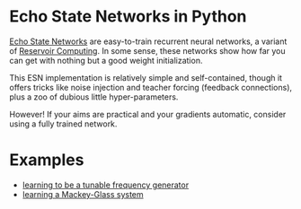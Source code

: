 # Echo State Networks in Python

[Echo State Networks](http://www.scholarpedia.org/article/Echo_state_network) are easy-to-train recurrent neural networks, a variant of [Reservoir Computing](https://en.wikipedia.org/wiki/Reservoir_computing). In some sense, these networks show how far you can get with nothing but a good weight initialization.

This ESN implementation is relatively simple and self-contained, though it offers tricks like noise injection and teacher forcing (feedback connections), plus a zoo of dubious little hyper-parameters.

However! If your aims are practical and your gradients automatic, consider using a fully trained network.

# Examples

- [learning to be a tunable frequency generator](http://nbviewer.ipython.org/github/cknd/pyESN/blob/master/freqgen.ipynb)
- [learning a Mackey-Glass system](http://nbviewer.ipython.org/github/cknd/pyESN/blob/master/mackey.ipynb)
